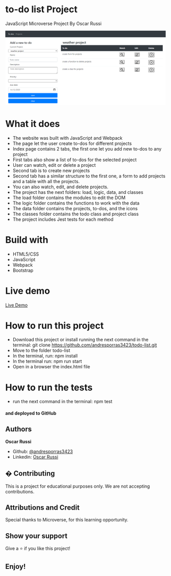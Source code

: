 # to-do list Project

JavaScript Microverse Project By Oscar Russi

![screenshot](./todo-screenshot.png)

# What it does

- The website was built with JavaScript and Webpack
- The page let the user create to-dos for different projects
- Index page contains 2 tabs, the first one let you add new to-dos to any project
- First tabs also show a list of to-dos for the selected project
- User can watch, edit or delete a project
- Second tab is to create new projects
- Second tab has a similar structure to the first one, a form to add projects and a table with all the projects.
- You can also watch, edit, and delete projects.
- The project has the next folders: load, logic, data, and classes 
- The load folder contains the modules to edit the DOM
- The logic folder contains the functions to work with the data
- The data folder contains the projects, to-dos, and the icons
- The classes folder contains the todo class and project class
- The project includes Jest tests for each method

# Build with

- HTML5/CSS
- JavaScript
- Webpack
- Bootstrap

# Live demo

[Live Demo](https://andresporras3423.github.io/todo-list/dist/index.html)

# How to run this project

- Download this project or install running the next command in the terminal: git clone https://github.com/andresporras3423/todo-list.git 
- Move to the folder todo-list
- In the terminal, run: npm install
- In the terminal run: npm run start
- Open in a browser the index.html file

# How to run the tests
- run the next command in the terminal: npm test

#### and deployed to GitHub

## Authors

**Oscar Russi**
- Github: [@andresporras3423](https://github.com/andresporras3423/)
- Linkedin: [Oscar Russi](https://www.linkedin.com/in/oscar-andres-russi-porras)

## � Contributing

This is a project for educational purposes only. We are not accepting contributions.

## Attributions and Credit

Special thanks to Microverse, for this learning opportunity. 

## Show your support

Give a ⭐️ if you like this project!

## Enjoy!